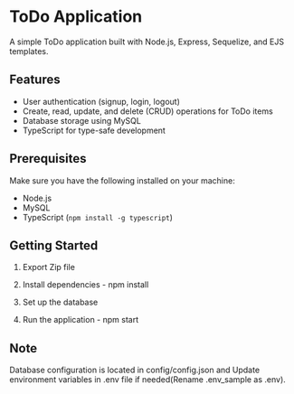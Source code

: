 # ToDo Application

A simple ToDo application built with Node.js, Express, Sequelize, and EJS templates.

## Features

- User authentication (signup, login, logout)
- Create, read, update, and delete (CRUD) operations for ToDo items
- Database storage using MySQL
- TypeScript for type-safe development

## Prerequisites

Make sure you have the following installed on your machine:

- Node.js
- MySQL
- TypeScript (`npm install -g typescript`)

## Getting Started

1. Export Zip file

2. Install dependencies - npm install

3. Set up the database 

4. Run the application - npm start

## Note
Database configuration is located in config/config.json and Update environment variables in .env file if needed(Rename .env_sample as .env).
